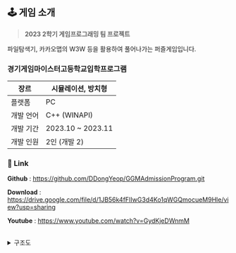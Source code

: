 ## 🕹️ 게임 소개

> **2023 2학기 게임프로그래밍 팀 프로젝트**

파일탐색기, 카카오맵의 W3W 등을 활용하여 풀어나가는 퍼즐게임입니다. 

### 경기게임마이스터고등학교입학프로그램

| 장르 | 시뮬레이션, 방치형 |
| --- | --- |
| 플랫폼 | PC |
| 개발 언어 | C++ (WINAPI) |
| 개발 기간 | 2023.10 ~ 2023.11 |
| 개발 인원 | 2인 (개발 2) |


### 🔗 Link

**Github** : https://github.com/DDongYeop/GGMAdmissionProgram.git

**Download** : https://drive.google.com/file/d/1JB56k4fFIIwG3d4Ko1qWGQmocueM9Hle/view?usp=sharing

**Youtube** : https://www.youtube.com/watch?v=GydKjeDWnmM



<br>

<details><summary>구조도</summary>

![image](https://github.com/user-attachments/assets/6d0a6b27-2b8b-4691-9248-e4f67a8c44d0)

![image](https://github.com/user-attachments/assets/5d0501de-8640-43dc-9f70-10ce9c505f8f)

![image](https://github.com/user-attachments/assets/ced5c4db-3b9a-4d03-8094-52dbf0e5d5cc)

</details>
